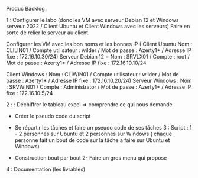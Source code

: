 Produc Backlog :



1 : Configurer le labo (donc les VM avec serveur Debian 12 et Windows serveur 2022 / Client Ubuntu et Client Windows avec les serveurs) 
Faire en sorte de relier le serveur au client.

Configurer les VM avec les bon noms et les bonnes IP ( Client Ubuntu Nom : CLILIN01 / Compte utilisateur : wilder / Mot de passe : Azerty1* / Adresse IP fixe : 172.16.10.30/24)
Serveur Debian 12 = Nom : SRVLX01 / Compte : root / Mot de passe : Azerty1* / Adresse IP fixe : 172.16.10.10/24 


Client Windows : Nom : CLIWIN01 / Compte utilisateur : wilder / Mot de passe : Azerty1* / Adresse IP fixe : 172.16.10.20/24)
Serveur Windows : Nom : SRVWIN01 / Compte : Administrator / Mot de passe : Azerty1* / Adresse IP fixe : 172.16.10.5/24



2 : : Déchiffrer le tableau excel => comprendre ce qui nous demande
- Créer le pseudo code du script

- Se répartir les tâches et faire un pseudo code de ses tâches
3 : Script :  1 - 2 personnes sur Ubuntu et 2 personnes sur Windows ( chaque personne fait un bout de code sur la tâche a faire sur Ubuntu et Windows)
- Construction bout par bout 
2- Faire un gros menu qui propose 


4 : Documentation (les livrables)
